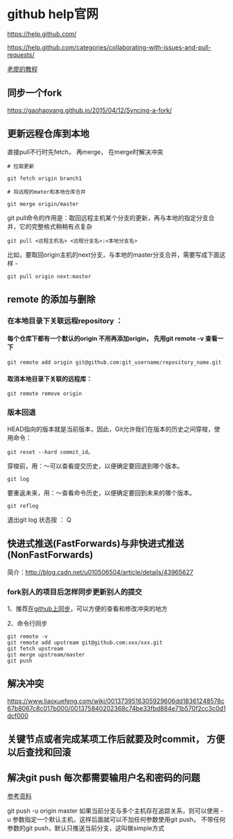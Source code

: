 # github help官网

https://help.github.com/

https://help.github.com/categories/collaborating-with-issues-and-pull-requests/

[老廖的教程](https://www.liaoxuefeng.com/wiki/0013739516305929606dd18361248578c67b8067c8c017b000)

## 同步一个fork

https://gaohaoyang.github.io/2015/04/12/Syncing-a-fork/


## 更新远程仓库到本地
直接pull不行时先fetch， 再merge， 在merge时解决冲突
```
# 拉取更新

git fetch origin branch1 

# 将远程的mater和本地仓库合并
 
git merge origin/master

```
git pull命令的作用是：取回远程主机某个分支的更新，再与本地的指定分支合并，它的完整格式稍稍有点复杂
```
git pull <远程主机名> <远程分支名>:<本地分支名>
```

比如，要取回origin主机的next分支，与本地的master分支合并，需要写成下面这样 -
```
git pull origin next:master
```

## remote 的添加与删除

### 在本地目录下关联远程repository ：
#### 每个仓库下都有一个默认的origin 不用再添加origin， 先用git remote -v 查看一下
```
git remote add origin git@github.com:git_username/repository_name.git
```
#### 取消本地目录下关联的远程库：
 ```
git remote remove origin

```
### 版本回退

HEAD指向的版本就是当前版本，因此，Git允许我们在版本的历史之间穿梭，使用命令：
```
git reset --hard commit_id。
```
穿梭前，用：～可以查看提交历史，以便确定要回退到哪个版本。
```
git log
```


要重返未来，用：～查看命令历史，以便确定要回到未来的哪个版本。
```
git reflog
```
退出git log 状态按 ： Q



## 快进式推送(FastForwards)与非快进式推送(NonFastForwards)

简介：http://blog.csdn.net/u010506504/article/details/43965627

### fork别人的项目后怎样同步更新别人的提交
1、推荐[在github上同步](https://blog.csdn.net/qq1332479771/article/details/56087333)，可以方便的查看和修改冲突的地方

2、命令行同步
```
git remote -v 
git remote add upstream git@github.com:xxx/xxx.git
git fetch upstream
git merge upstream/master
git push 

```

## 解决冲突

https://www.liaoxuefeng.com/wiki/0013739516305929606dd18361248578c67b8067c8c017b000/001375840202368c74be33fbd884e71b570f2cc3c0d1dcf000


## 关键节点或者完成某项工作后就要及时commit， 方便以后查找和回滚


## 解决git push 每次都需要输用户名和密码的问题
[参考资料](https://blog.csdn.net/toyijiu/article/details/73611874)

git push -u origin master 如果当前分支与多个主机存在追踪关系，则可以使用 -u 参数指定一个默认主机，这样后面就可以不加任何参数使用git push，
不带任何参数的git push，默认只推送当前分支，这叫做simple方式
